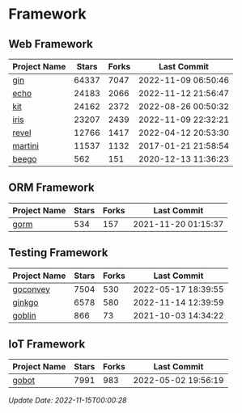 # Framework

## Web Framework
| Project Name | Stars | Forks | Last Commit |
| ------------ | ----- | ----- | ----------- |
| [gin](https://github.com/gin-gonic/gin) | 64337 | 7047 | 2022-11-09 06:50:46 |
| [echo](https://github.com/labstack/echo) | 24183 | 2066 | 2022-11-12 21:56:47 |
| [kit](https://github.com/go-kit/kit) | 24162 | 2372 | 2022-08-26 00:50:32 |
| [iris](https://github.com/kataras/iris) | 23207 | 2439 | 2022-11-09 22:32:21 |
| [revel](https://github.com/revel/revel) | 12766 | 1417 | 2022-04-12 20:53:30 |
| [martini](https://github.com/go-martini/martini) | 11537 | 1132 | 2017-01-21 21:58:54 |
| [beego](https://github.com/astaxie/beego) | 562 | 151 | 2020-12-13 11:36:23 |

## ORM Framework
| Project Name | Stars | Forks | Last Commit |
| ------------ | ----- | ----- | ----------- |
| [gorm](https://github.com/jinzhu/gorm) | 534 | 157 | 2021-11-20 01:15:37 |

## Testing Framework
| Project Name | Stars | Forks | Last Commit |
| ------------ | ----- | ----- | ----------- |
| [goconvey](https://github.com/smartystreets/goconvey) | 7504 | 530 | 2022-05-17 18:39:55 |
| [ginkgo](https://github.com/onsi/ginkgo) | 6578 | 580 | 2022-11-14 12:39:59 |
| [goblin](https://github.com/franela/goblin) | 866 | 73 | 2021-10-03 14:34:22 |

## IoT Framework
| Project Name | Stars | Forks | Last Commit |
| ------------ | ----- | ----- | ----------- |
| [gobot](https://github.com/hybridgroup/gobot) | 7991 | 983 | 2022-05-02 19:56:19 |

*Update Date: 2022-11-15T00:00:28*